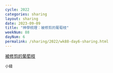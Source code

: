 ```yaml
---
cycle: 2022
categories: sharing
layout: sharing
date: 2023-09-09
title: "神學梳理：被修剪的葡萄枝"
weekNum: 88
dayNum: 6
permalink: /sharing/2022/wk88-day6-sharing.html
---
```


[被修剪的葡萄枝](https://eccseattle.github.io/media/sharing/2022/wk088/2023-09-09-bin.m4a)

`小錢`
